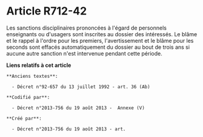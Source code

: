 # Article R712-42

Les sanctions disciplinaires prononcées à l'égard de personnels enseignants ou d'usagers sont inscrites au dossier des
intéressés. Le blâme et le rappel à l'ordre pour les premiers, l'avertissement et le blâme pour les seconds sont effacés
automatiquement du dossier au bout de trois ans si aucune autre sanction n'est intervenue pendant cette période.

**Liens relatifs à cet article**

	**Anciens textes**:

	  - Décret n°92-657 du 13 juillet 1992 - art. 36 (Ab)

	**Codifié par**:

	  - Décret n°2013-756 du 19 août 2013 -  Annexe (V)

	**Créé par**:

	  - Décret n°2013-756 du 19 août 2013 - art.

